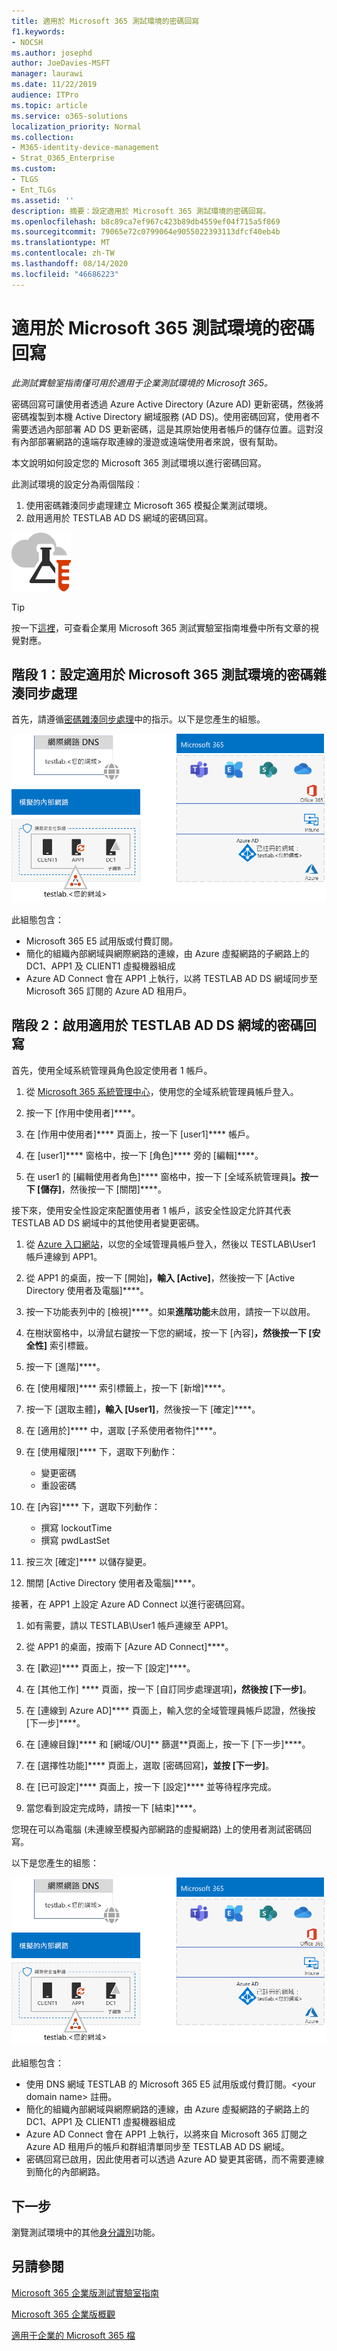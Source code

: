 ```yaml
---
title: 適用於 Microsoft 365 測試環境的密碼回寫
f1.keywords:
- NOCSH
ms.author: josephd
author: JoeDavies-MSFT
manager: laurawi
ms.date: 11/22/2019
audience: ITPro
ms.topic: article
ms.service: o365-solutions
localization_priority: Normal
ms.collection:
- M365-identity-device-management
- Strat_O365_Enterprise
ms.custom:
- TLGS
- Ent_TLGs
ms.assetid: ''
description: 摘要：設定適用於 Microsoft 365 測試環境的密碼回寫。
ms.openlocfilehash: b8c89ca7ef967c423b89db4559ef04f715a5f869
ms.sourcegitcommit: 79065e72c0799064e9055022393113dfcf40eb4b
ms.translationtype: MT
ms.contentlocale: zh-TW
ms.lasthandoff: 08/14/2020
ms.locfileid: "46686223"
---
```

# <a name="password-writeback-for-your-microsoft-365-test-environment"></a>適用於 Microsoft 365 測試環境的密碼回寫

*此測試實驗室指南僅可用於適用于企業測試環境的 Microsoft 365。*

密碼回寫可讓使用者透過 Azure Active Directory (Azure AD) 更新密碼，然後將密碼複製到本機 Active Directory 網域服務 (AD DS)。使用密碼回寫，使用者不需要透過內部部署 AD DS 更新密碼，這是其原始使用者帳戶的儲存位置。這對沒有內部部署網路的遠端存取連線的漫遊或遠端使用者來說，很有幫助。

本文說明如何設定您的 Microsoft 365 測試環境以進行密碼回寫。

此測試環境的設定分為兩個階段︰

1.    使用密碼雜湊同步處理建立 Microsoft 365 模擬企業測試環境。
2.    啟用適用於 TESTLAB AD DS 網域的密碼回寫。
    
![Microsoft Cloud 的測試實驗室指南](../media/m365-enterprise-test-lab-guides/cloud-tlg-icon.png) 
    
> [!TIP]
> 按一下[這裡](../media/m365-enterprise-test-lab-guides/Microsoft365EnterpriseTLGStack.pdf)，可查看企業用 Microsoft 365 測試實驗室指南堆疊中所有文章的視覺對應。
  
## <a name="phase-1-configure-password-hash-synchronization-for-your-microsoft-365-test-environment"></a>階段 1：設定適用於 Microsoft 365 測試環境的密碼雜湊同步處理

首先，請遵循[密碼雜湊同步處理](password-hash-sync-m365-ent-test-environment.md)中的指示。以下是您產生的組態。
  
![使用密碼雜湊同步處理測試環境的模擬企業](../media/pass-through-auth-m365-ent-test-environment/Phase1.png)
  
此組態包含： 
  
- Microsoft 365 E5 試用版或付費訂閱。
- 簡化的組織內部網域與網際網路的連線，由 Azure 虛擬網路的子網路上的 DC1、APP1 及 CLIENT1 虛擬機器組成 
- Azure AD Connect 會在 APP1 上執行，以將 TESTLAB AD DS 網域同步至 Microsoft 365 訂閱的 Azure AD 租用戶。

## <a name="phase-2-enable-password-writeback-for-the-testlab-ad-ds-domain"></a>階段 2：啟用適用於 TESTLAB AD DS 網域的密碼回寫

首先，使用全域系統管理員角色設定使用者 1 帳戶。

1. 從 [Microsoft 365 系統管理中心](https://portal.microsoft.com)，使用您的全域系統管理員帳戶登入。

2. 按一下 [作用中使用者]****。
 
3. 在 [作用中使用者]**** 頁面上，按一下 [user1]**** 帳戶。

4. 在 [user1]**** 窗格中，按一下 [角色]**** 旁的 [編輯]****。

5. 在 user1 的 [編輯使用者角色]**** 窗格中，按一下 [全域系統管理員]****。按一下 [儲存]****，然後按一下 [關閉]****。

接下來，使用安全性設定來配置使用者 1 帳戶，該安全性設定允許其代表 TESTLAB AD DS 網域中的其他使用者變更密碼。

1. 從 [Azure 入口網站](https://portal.azure.com)，以您的全域管理員帳戶登入，然後以 TESTLAB\User1 帳戶連線到 APP1。

2.  從 APP1 的桌面，按一下 [開始]****，輸入 [Active]****，然後按一下 [Active Directory 使用者及電腦]****。

3. 按一下功能表列中的 [檢視]****。如果**進階功能**未啟用，請按一下以啟用。

4. 在樹狀窗格中，以滑鼠右鍵按一下您的網域，按一下 [內容]****，然後按一下 [安全性]**** 索引標籤。

5. 按一下 [進階]****。

6. 在 [使用權限]**** 索引標籤上，按一下 [新增]****。

7. 按一下 [選取主體]****，輸入 [User1]****，然後按一下 [確定]****。

8. 在 [適用於]**** 中，選取 [子系使用者物件]****。

9. 在 [使用權限]**** 下，選取下列動作：

    - 變更密碼
    - 重設密碼

10. 在 [內容]**** 下，選取下列動作：
    - 撰寫 lockoutTime
    - 撰寫 pwdLastSet

11. 按三次 [確定]**** 以儲存變更。

12. 關閉 [Active Directory 使用者及電腦]****。

接著，在 APP1 上設定 Azure AD Connect 以進行密碼回寫。

1. 如有需要，請以 TESTLAB\User1 帳戶連線至 APP1。

2. 從 APP1 的桌面，按兩下 [Azure AD Connect]****。

3. 在 [歡迎]**** 頁面上，按一下 [設定]****。

4. 在 [其他工作] **** 頁面，按一下 [自訂同步處理選項]****，然後按 [下一步]****。

5. 在 [連線到 Azure AD]**** 頁面上，輸入您的全域管理員帳戶認證，然後按 [下一步]****。

6. 在 [連線目錄]**** 和 [網域/OU]** 篩選**頁面上，按一下 [下一步]****。

7. 在 [選擇性功能]**** 頁面上，選取 [密碼回寫]****，並按 [下一步]****。 

8. 在 [已可設定]**** 頁面上，按一下 [設定]**** 並等待程序完成。

9. 當您看到設定完成時，請按一下 [結束]****。

您現在可以為電腦 (未連線至模擬內部網路的虛擬網路) 上的使用者測試密碼回寫。

以下是您產生的組態：

![使用傳遞驗證測試環境的模擬企業](../media/pass-through-auth-m365-ent-test-environment/Phase1.png)

此組態包含：

- 使用 DNS 網域 TESTLAB 的 Microsoft 365 E5 試用版或付費訂閱。\<your domain name> 註冊。
- 簡化的組織內部網域與網際網路的連線，由 Azure 虛擬網路的子網路上的 DC1、APP1 及 CLIENT1 虛擬機器組成 
- Azure AD Connect 會在 APP1 上執行，以將來自 Microsoft 365 訂閱之 Azure AD 租用戶的帳戶和群組清單同步至 TESTLAB AD DS 網域。 
- 密碼回寫已啟用，因此使用者可以透過 Azure AD 變更其密碼，而不需要連線到簡化的內部網路。

## <a name="next-step"></a>下一步

瀏覽測試環境中的其他[身分識別](m365-enterprise-test-lab-guides.md#identity)功能。

## <a name="see-also"></a>另請參閱

[Microsoft 365 企業版測試實驗室指南](m365-enterprise-test-lab-guides.md)

[Microsoft 365 企業版概觀](microsoft-365-overview.md)

[適用于企業的 Microsoft 365 檔](https://docs.microsoft.com/microsoft-365-enterprise/)


